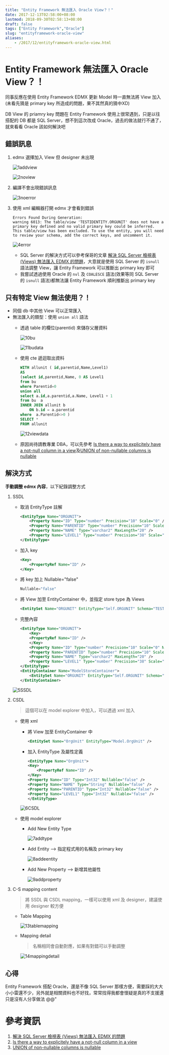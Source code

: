 ```yaml
---
title: "Entity Framework 無法匯入 Oracle View？！"
date: 2017-12-13T02:58:00+08:00
lastmod: 2018-09-30T02:58:13+08:00
draft: false
tags: ["Entity Framework","Oracle"]
slug: "entityframework-oracle-view"
aliases:
    - /2017/12/entityframework-oracle-view.html
---
```

# Entity Framework 無法匯入 Oracle View？！
同事反應在使用 Entity Framework EDMX 更新 Model 時一直無法將 View 加入(未看先猜是 primary key 所造成的問題，果不其然真的猜中XD)

DB View 的 priamry key 問題在 Entity Framework 使用上很常遇到，只是以往搭配的 DB 都是 SQL Server，想不到這次改成 Oracle，過去的做法就行不通了，就來看看 Oracle 該如何解決吧

## 錯誤訊息

1.  edmx 選擇加入 View 但 designer 未出現

    ![1addview](https://user-images.githubusercontent.com/3851540/33902444-fa9d8b40-dfaf-11e7-99ff-549b580fdc70.png)

    ![2noview](https://user-images.githubusercontent.com/3851540/33902445-fac7d788-dfaf-11e7-9b8b-a8c7ef65ad70.png)

2.  編譯不會出現錯誤訊息

    ![3noerror](https://user-images.githubusercontent.com/3851540/33902446-faf29be4-dfaf-11e7-938a-6e52b12d3f16.png)

3.  使用 xml 編輯器打開 edmx 才會看到錯誤

    ```
    Errors Found During Generation:
    warning 6013: The table/view 'TESTIDENTITY.ORGUNIT' does not have a primary key defined and no valid primary key could be inferred. This table/view has been excluded. To use the entity, you will need to review your schema, add the correct keys, and uncomment it.
    ```

    ![4error](https://user-images.githubusercontent.com/3851540/33902447-fb2082c0-dfaf-11e7-93a3-5c4c635b4342.png)

    *   SQL Server 的解決方式可以參考保哥的文章 [解決 SQL Server 檢視表 (Views) 無法匯入 EDMX 的問題](https://blog.miniasp.com/post/2013/11/07/Entity-Framework-and-Primary-Keys-on-Views.aspx)，大意就是使用 SQL Server 的 `isnull` 語法調整 View，讓 Entity Framework 可以推斷出 primary key 即可
    *   我嘗試透過使用 Oracle 的 `nvl` 及 `COALESCE` 語法(效果等同 SQL Server 的 `isnull` 語法)都無法讓 Entity Framework 順利推斷出 primary key



## 只有特定 View 無法使用？！

*   同個 db 中其他 View 可以正常匯入
*   無法匯入的類型：使用 `union all` 語法
    *   透過 table 的欄位(parentid) 來儲存父層資料

        ![10bu](https://user-images.githubusercontent.com/3851540/33902453-fc3e7c52-dfaf-11e7-964b-089ddd264e3c.png)

        ![11budata](https://user-images.githubusercontent.com/3851540/33902454-fc68716a-dfaf-11e7-9c9c-26ae6368ef67.png)

    *   使用 cte 遞迴取出資料

        ```sql
        WITH allunit ( id,parentid,Name,Level1)
        AS
        (select id,parentid,Name, 0 AS Level1
        from bu 
        where Parentid=0
        union all
        select a.id,a.parentid,a.Name, Level1 + 1
        from bu  a
        INNER JOIN allunit b
            ON b.id = a.parentid
        where  a.Parentid<>0 )
        SELECT *
        FROM allunit
        ```

        ![12viewdata](https://user-images.githubusercontent.com/3851540/33902456-fc987f04-dfaf-11e7-9c6e-cc63ce499cdf.png)

    *   原因尚待請教專業 DBA，可以先參考 [Is there a way to explicitely have a not-null column in a view](https://dba.stackexchange.com/questions/48169/is-there-a-way-to-explicitely-have-a-not-null-column-in-a-view)及[UNION of non-nullable columns is nullable](https://stackoverflow.com/questions/37551567/union-of-non-nullable-columns-is-nullable)

## 解決方式

**手動調整 edmx 內容**，以下紀錄調整方式

1.  SSDL
    *   取消 EntityType 註解

        ```xml
        <EntityType Name="ORGUNIT">
            <Property Name="ID" Type="number" Precision="10" Scale="0" />
            <Property Name="PARENTID" Type="number" Precision="10" Scale="0" />
            <Property Name="NAME" Type="varchar2" MaxLength="20" />
            <Property Name="LEVEL1" Type="number" Precision="38" Scale="0" />
        </EntityType>
        ```

    *   加入 key

        ```xml
        <Key>
            <PropertyRef Name="ID" />
        </Key>
        ```

    *   將 key 加上 Nullable="false"

        ```cs
        Nullable="false"
        ```

    *   將 View 加至 EntityContainer 中，並指定 store type 為 Views

        ```xml
        <EntitySet Name="ORGUNIT" EntityType="Self.ORGUNIT" Schema="TESTIDENTITY" store:Type="Views" />
        ```

    *   完整內容

        ```xml
        <EntityType Name="ORGUNIT">
            <Key>
            <PropertyRef Name="ID" />
            </Key>
            <Property Name="ID" Type="number" Precision="10" Scale="0" Nullable="false" />
            <Property Name="PARENTID" Type="number" Precision="10" Scale="0" />
            <Property Name="NAME" Type="varchar2" MaxLength="20" />
            <Property Name="LEVEL1" Type="number" Precision="38" Scale="0" />
        </EntityType>
        <EntityContainer Name="ModelStoreContainer">
            <EntitySet Name="ORGUNIT" EntityType="Self.ORGUNIT" Schema="TESTIDENTITY" store:Type="Views" />
        </EntityContainer>
        ```

    ![5SSDL](https://user-images.githubusercontent.com/3851540/33902448-fb4a0816-dfaf-11e7-87f2-471059919e17.png)

2.  CSDL

    > 這個可以在 model explorer 中加入，可以透過 xml 加入

    *   使用 xml
        *   將 View 加至 EntityContainer 中

            ```xml
            <EntitySet Name="OrgUnit" EntityType="Model.OrgUnit" />
            ```

        *   加入 EntityType 及屬性定義

            ```xml
            <EntityType Name="OrgUnit">
            <Key>
                <PropertyRef Name="ID" />
            </Key>
            <Property Name="ID" Type="Int32" Nullable="false" />
            <Property Name="NAME" Type="String" Nullable="false" />
            <Property Name="PARENTID" Type="Int32" Nullable="false" />
            <Property Name="LEVEL1" Type="Int32" Nullable="false" />
            </EntityType>
            ```

        ![6CSDL](https://user-images.githubusercontent.com/3851540/33902449-fb773bec-dfaf-11e7-9c31-2d10ffb3ac06.png)

    *   使用 model explorer
        *   Add New Entity Type

            ![7addtype](https://user-images.githubusercontent.com/3851540/33902450-fba6c876-dfaf-11e7-8672-d9dd8c51dbf7.png)

        *   Add Entity --> 指定程式用的名稱及 primary key

            ![8addeentity](https://user-images.githubusercontent.com/3851540/33902451-fbd8eab8-dfaf-11e7-8451-f065eb40580b.png)

        *   Add New Property --> 新增其他屬性

            ![9addproperty](https://user-images.githubusercontent.com/3851540/33902452-fc0e1f3a-dfaf-11e7-8949-441aab05dc02.png)

3.  C-S mapping content

    > 將 SSDL 與 CSDL mapping，一樣可以使用 xml 及 designer，建議使用 designer 較方便

    *   Table Mapping

        ![13tablemapping](https://user-images.githubusercontent.com/3851540/33902852-5238bf36-dfb1-11e7-9420-e1e869d6e1a1.png)

    *   Mapping detail

        > 名稱相同會自動對應，如果有對錯可以手動調整

        ![14mappingdetail](https://user-images.githubusercontent.com/3851540/33902853-52639292-dfb1-11e7-96ad-4ceb70069847.png)

## 心得

Entity Framework 搭配 Oracle，還是不像 SQL Server 那樣方便，需要踩的大大小小雷還不少，另外就是相關資料也不好找，常常找得我都會懷疑是真的不支援還只是沒有人分享做法 @@"

# 參考資訊

1.  [解決 SQL Server 檢視表 (Views) 無法匯入 EDMX 的問題](https://blog.miniasp.com/post/2013/11/07/Entity-Framework-and-Primary-Keys-on-Views.aspx)
2.  [Is there a way to explicitely have a not-null column in a view](https://dba.stackexchange.com/questions/48169/is-there-a-way-to-explicitely-have-a-not-null-column-in-a-view)
3.  [UNION of non-nullable columns is nullable](https://stackoverflow.com/questions/37551567/union-of-non-nullable-columns-is-nullable)
